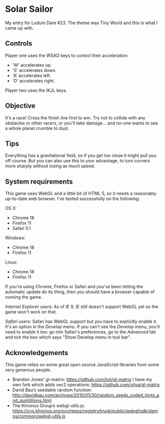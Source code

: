 Solar Sailor
===

My entry for Ludum Dare #23. The theme was Tiny World and this is what I came up with.


Controls
---

Player one uses the WSAD keys to control their acceleration:
- 'W' accelerates up.
- 'S' accelerates down.
- 'A' accelerates left.
- 'D' accelerates right.

Player two uses the IKJL keys.


Objective
---

It's a race! Cross the finish line first to win. Try not to collide with any
obstacles or other racers, or you'll take damage... and no-one wants to see a
whole planet crumble to dust.


Tips
---

Everything has a gravitational field, so if you get too close it might pull you
off course. But you can also use this to your advantage, to turn corners more
sharply without losing as much speed.


System requirements
---

This game uses WebGL and a little bit of HTML 5, so it needs a reasonably
up-to-date web browser. I've tested successfully on the following:

OS X:
- Chrome 18
- Firefox 11
- Safari 5.1

Windows:
- Chrome 18
- Firefox 11

Linux:
- Chrome 18
- Firefox 11

If you're using Chrome, Firefox or Safari and you've been letting the automatic
update do its thing, then you should have a browser capable of running the game.

*Internet Explorer users:* As of IE 9, IE still doesn't support WebGL yet so the
game won't work on that.

*Safari users*: Safari has WebGL support but you have to explicitly enable it.
It's an option in the _Develop_ menu. If you can't see the _Develop_ menu,
you'll need to enable it too: go into Safari's preferences, go to the _Advanced_
tab and tick the box which says "Show Develop menu in tool bar".


Acknowledgements
---

This game relies on some great open source JavaScript libraries from some very generous people:

- Brandon Jones’ gl-matrix: https://github.com/toji/gl-matrix
  I have my own fork which adds vec2 operations: https://github.com/vilya/gl-matrix
- David Bau’s seedable random function: http://davidbau.com/archives/2010/01/30/random_seeds_coded_hints_and_quintillions.html
- The Khronos Group’s webgl-utils.js: https://cvs.khronos.org/svn/repos/registry/trunk/public/webgl/sdk/demos/common/webgl-utils.js


